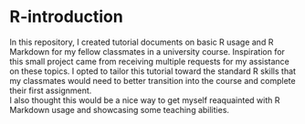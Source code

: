 # R-introduction

In this repository, I created tutorial documents on basic R usage and R Markdown for my fellow classmates in a university course. 
Inspiration for this small project came from receiving multiple requests for my assistance on these topics. 
I opted to tailor this tutorial toward the standard R skills that my classmates would need to better transition into the course and complete their first assignment.  
I also thought this would be a nice way to get myself reaquainted with R Markdown usage and showcasing some teaching abilities. 
